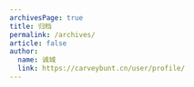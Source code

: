 ```yaml
---
archivesPage: true
title: 归档
permalink: /archives/
article: false
author: 
  name: 诚城
  link: https://carveybunt.cn/user/profile/
---
```

